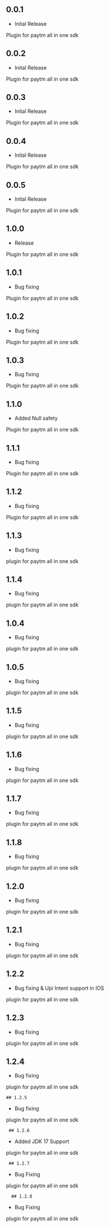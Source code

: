 ## 0.0.1

- Inital Release

Plugin for paytm all in one sdk

## 0.0.2

- Inital Release

Plugin for paytm all in one sdk

## 0.0.3

- Inital Release

Plugin for paytm all in one sdk

## 0.0.4

- Inital Release

Plugin for paytm all in one sdk

## 0.0.5

- Inital Release

Plugin for paytm all in one sdk

## 1.0.0

- Release

Plugin for paytm all in one sdk

## 1.0.1

- Bug fixing

Plugin for paytm all in one sdk

## 1.0.2

- Bug fixing

Plugin for paytm all in one sdk

## 1.0.3

- Bug fixing

Plugin for paytm all in one sdk

## 1.1.0

- Added Null safety

Plugin for paytm all in one sdk

## 1.1.1

- Bug fixing

Plugin for paytm all in one sdk

## 1.1.2

- Bug fixing

Plugin for paytm all in one sdk

## 1.1.3
- Bug fixing
 
 plugin for paytm all in one sdk

## 1.1.4
- Bug fixing
 
 plugin for paytm all in one sdk

## 1.0.4
- Bug fixing
 
 plugin for paytm all in one sdk

 ## 1.0.5
- Bug fixing
 
 plugin for paytm all in one sdk

 ## 1.1.5
- Bug fixing
 
 plugin for paytm all in one sdk

 ## 1.1.6
- Bug fixing
 
 plugin for paytm all in one sdk

## 1.1.7
- Bug fixing
 
 plugin for paytm all in one sdk

 ## 1.1.8
- Bug fixing
 
 plugin for paytm all in one sdk
 
  ## 1.2.0
- Bug fixing
 
 plugin for paytm all in one sdk

  ## 1.2.1
- Bug fixing
 
 plugin for paytm all in one sdk

   ## 1.2.2
- Bug fixing & Upi Intent support in IOS
 
 plugin for paytm all in one sdk

   ## 1.2.3
- Bug fixing
 
 plugin for paytm all in one sdk

   ## 1.2.4
- Bug fixing
 
 plugin for paytm all in one sdk

    ## 1.2.5
- Bug fixing
 
 plugin for paytm all in one sdk

     ## 1.2.6
- Added JDK 17 Support
 
 plugin for paytm all in one sdk

     ## 1.2.7
- Bug Fixing
 
 plugin for paytm all in one sdk

      ## 1.2.8
- Bug Fixing
 
 plugin for paytm all in one sdk